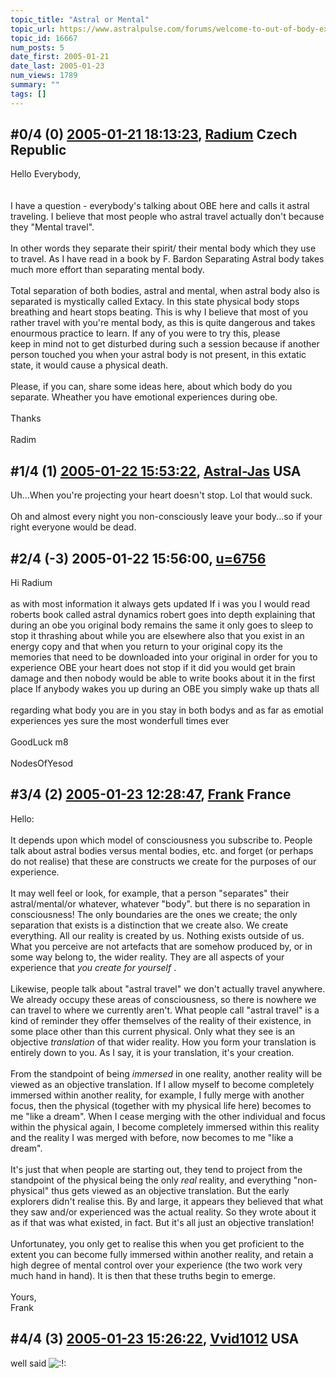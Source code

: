 ```yaml
---
topic_title: "Astral or Mental"
topic_url: https://www.astralpulse.com/forums/welcome-to-out-of-body-experiences!/astral-or-mental
topic_id: 16667
num_posts: 5
date_first: 2005-01-21
date_last: 2005-01-23
num_views: 1789
summary: ""
tags: []
---
```


## \#0/4 (0) [2005-01-21 18:13:23](https://www.astralpulse.com/forums/index.php?msg=144246), [Radium](https://www.astralpulse.com/forums/profile/?u=5061) Czech Republic ##
<section>
Hello Everybody,
<br>
<br>
<br>
I have a question - everybody's talking about OBE here and calls it astral traveling. I believe that most people who astral travel actually don't because they "Mental travel".
<br>
<br>
In other words they separate their spirit/ their mental body which they use to travel. As I have read in a book by F. Bardon Separating Astral body takes much more effort than separating mental body.
<br>
<br>
Total separation of both bodies, astral and mental, when astral body also is separated is mystically called Extacy. In this state physical body stops breathing and heart stops beating. This is why I believe that most of you rather travel with you're mental body, as this is quite dangerous and takes enourmous practice to learn. If any of you were to try this, please
<br>
keep in mind not to get disturbed during such a session because if another person touched you when your astral body is not present, in this extatic state, it would cause a physical death.
<br>
<br>
Please, if you can, share some ideas here, about which body do you separate. Wheather you have emotional experiences during obe.
<br>
<br>
Thanks
<br>
<br>
Radim
</section>

## \#1/4 (1) [2005-01-22 15:53:22](https://www.astralpulse.com/forums/index.php?msg=144355), [Astral-Jas](https://www.astralpulse.com/forums/profile/?u=6741) USA ##
<section>
Uh...When you're projecting your heart doesn't stop. Lol that would suck.
<br>
<br>
Oh and almost every night you non-consciously leave your body...so if your right everyone would be dead.
</section>

## \#2/4 (-3) 2005-01-22 15:56:00, [u=6756](https://www.astralpulse.com/forums/profile/?u=6756)  ##
<section>
Hi Radium
<br>
<br>
as with most information it always gets updated If i was you I would read roberts book called astral dynamics robert goes into depth explaining that during an obe you original body remains the same it only goes to sleep to stop it thrashing about while you are elsewhere also that you exist in an energy copy and that when you return to your original copy its the memories that need to be downloaded into your original in order for you to experience OBE your heart does not stop if it did you would get brain damage and then nobody would be able to write books about it in the first place If anybody wakes you up during an OBE you simply wake up thats all
<br>
<br>
regarding what body you are in you stay in both bodys and as far as emotial experiences yes sure the most wonderfull times ever
<br>
<br>
GoodLuck m8
<br>
<br>
NodesOfYesod
</section>

## \#3/4 (2) [2005-01-23 12:28:47](https://www.astralpulse.com/forums/index.php?msg=144416), [Frank](https://www.astralpulse.com/forums/profile/?u=359) France ##
<section>
Hello:
<br>
<br>
It depends upon which model of consciousness you subscribe to. People talk about astral bodies versus mental bodies, etc. and forget (or perhaps do not realise) that these are constructs we create for the purposes of our experience.
<br>
<br>
It may well feel or look, for example, that a person "separates" their astral/mental/or whatever, whatever "body". but there is no separation in consciousness! The only boundaries are the ones we create; the only separation that exists is a distinction that we create also. We create everything. All our reality is created by us. Nothing exists outside of us. What you perceive are not artefacts that are somehow produced by, or in some way belong to, the wider reality. They are all aspects of your experience that
<i>
 you create for yourself
</i>
.
<br>
<br>
Likewise, people talk about "astral travel" we don't actually travel anywhere. We already occupy these areas of consciousness, so there is nowhere we can travel to where we currently aren't. What people call "astral travel" is a kind of reminder they offer themselves of the reality of their existence, in some place other than this current physical. Only what they see is an objective
<i>
 translation
</i>
of that wider reality. How you form your translation is entirely down to you. As I say, it is your translation, it's your creation.
<br>
<br>
From the standpoint of being
<i>
 immersed
</i>
in one reality, another reality will be viewed as an objective translation. If I allow myself to become completely immersed within another reality, for example, I fully merge with another focus, then the physical (together with my physical life here) becomes to me "like a dream". When I cease merging with the other individual and focus within the physical again, I become completely immersed within this reality and the reality I was merged with before, now becomes to me "like a dream".
<br>
<br>
It's just that when people are starting out, they tend to project from the standpoint of the physical being the only
<i>
 real
</i>
reality, and everything "non-physical" thus gets viewed as an objective translation. But the early explorers didn't realise this. By and large, it appears they believed that what they saw and/or experienced was the actual reality. So they wrote about it as if that was what existed, in fact. But it's all just an objective translation!
<br>
<br>
Unfortunatey, you only get to realise this when you get proficient to the extent you can become fully immersed within another reality, and retain a high degree of mental control over your experience (the two work very much hand in hand). It is then that these truths begin to emerge.
<br>
<br>
Yours,
<br>
Frank
</section>

## \#4/4 (3) [2005-01-23 15:26:22](https://www.astralpulse.com/forums/index.php?msg=144450), [Vvid1012](https://www.astralpulse.com/forums/profile/?u=5308) USA ##
<section>
well said
<img alt=":!:" class="smiley" src="https://www.astralpulse.com/forums/Smileys/fugue/smiley.png" title="Smiley"/>
</section>